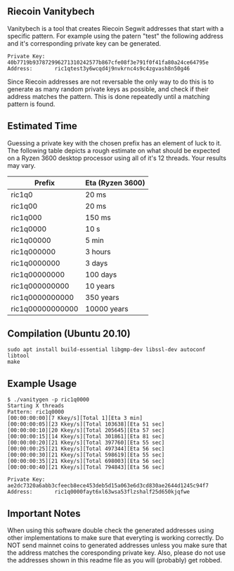## Riecoin Vanitybech
Vanitybech is a tool that creates Riecoin Segwit addresses that start with a specific pattern. For example using the patern "test" the following address and it's corresponding private key can be generated.
```
Private Key:   40b7719b937872996271310242577b867cfe08f3e791f0f41fa80a24ce64795e
Address:       ric1qtest3y6wcqd4j9nvkrnc4s9c4zgvash8n50g46
```

Since Riecoin addresses are not reversable the only way to do this is to generate as many random private keys as possible, and check if their address matches the pattern. This is done repeatedly until a matching pattern is found.

## Estimated Time
Guessing a private key with the chosen prefix has an element of luck to it. The following table depicts a rough estimate on what should  be expected on a Ryzen 3600 desktop processor using all of it's 12 threads. Your results may vary.

| Prefix      | Eta (Ryzen 3600)|
| ------------- | ---------- |
|ric1q0        	  | 20 ms           |
|ric1q00           | 20 ms           |
|ric1q000          | 150 ms          |
|ric1q0000         | 10 s            |
|ric1q00000        | 5 min           |
|ric1q000000       | 3 hours         |
|ric1q0000000      | 3 days          |
|ric1q00000000     | 100 days        |
|ric1q000000000    | 10 years        |
|ric1q0000000000   | 350 years       |
|ric1q00000000000  | 10000 years     |


## Compilation (Ubuntu 20.10)
```
sudo apt install build-essential libgmp-dev libssl-dev autoconf libtool
make
```

## Example Usage
```
$ ./vanitygen -p ric1q0000
Starting X threads
Pattern: ric1q0000
[00:00:00:00][7 Kkey/s][Total 1][Eta 3 min]
[00:00:00:05][23 Kkey/s][Total 103638][Eta 51 sec]
[00:00:00:10][20 Kkey/s][Total 205645][Eta 57 sec]
[00:00:00:15][14 Kkey/s][Total 301861][Eta 81 sec]
[00:00:00:20][21 Kkey/s][Total 397760][Eta 55 sec]
[00:00:00:25][21 Kkey/s][Total 497344][Eta 56 sec]
[00:00:00:30][21 Kkey/s][Total 598619][Eta 55 sec]
[00:00:00:35][21 Kkey/s][Total 698003][Eta 56 sec]
[00:00:00:40][21 Kkey/s][Total 794843][Eta 56 sec]

Private Key:   ae2dc7320a6abb3cfeecb8ece453deb5d15a063e6d3cd830ae2644d1245c94f7
Address:       ric1q0000fayt6xl63wsa53flzshalf25d650kjqfwe
```

## Important Notes
When using this software double check the generated addresses using other implementations to make sure that everyting is working correctly. Do NOT send mainnet coins to generated addresses unless you make sure that the address matches the coresponding private key. Also, please do not use the addresses shown in this readme file as you will (probably) get robbed.
